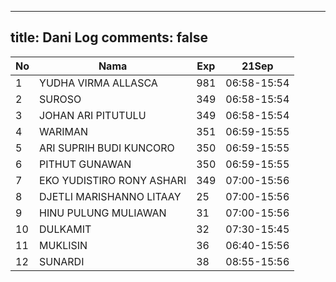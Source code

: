
---
title: Dani Log
comments: false
---

| No | Nama | Exp | 21Sep |
|-----|-----|-----|-----|
| 1 | YUDHA VIRMA ALLASCA  | 981 | 06:58-15:54 |
| 2 | SUROSO  | 349 | 06:58-15:54 |
| 3 | JOHAN ARI PITUTULU  | 349 | 06:58-15:54 |
| 4 | WARIMAN  | 351 | 06:59-15:55 |
| 5 | ARI SUPRIH BUDI KUNCORO  | 350 | 06:59-15:55 |
| 6 | PITHUT GUNAWAN  | 350 | 06:59-15:55 |
| 7 | EKO YUDISTIRO RONY ASHARI  | 349 | 07:00-15:56 |
| 8 | DJETLI MARISHANNO LITAAY  | 25 | 07:00-15:56 |
| 9 | HINU PULUNG MULIAWAN  | 31 | 07:00-15:56 |
| 10 | DULKAMIT  | 32 | 07:30-15:45 |
| 11 | MUKLISIN  | 36 | 06:40-15:56 |
| 12 | SUNARDI  | 38 | 08:55-15:56 |
